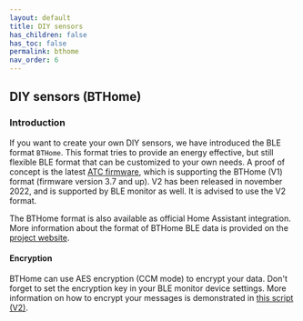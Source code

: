 ```yaml
---
layout: default
title: DIY sensors
has_children: false
has_toc: false
permalink: bthome
nav_order: 6
---
```



## DIY sensors (BTHome)


### Introduction

If you want to create your own DIY sensors, we have introduced the 
BLE format `BTHome`. This format tries to provide an energy effective, 
but still flexible BLE format that can be customized to your own needs. 
A proof of concept is the latest [ATC firmware](https://github.com/pvvx/ATC_MiThermometer), 
which is supporting the BTHome (V1) format (firmware version 3.7 and up). 
V2 has been released in november 2022, and is supported by BLE monitor as well. 
It is advised to use the V2 format. 

The BTHome format is also available as official Home Assistant integration. 
More information about the format of BTHome BLE data is provided on the [project website](https://bthome.io).

#### Encryption

BTHome can use AES encryption (CCM mode) to encrypt your data. 
Don't forget to set the encryption key in your BLE monitor device 
settings. More information on how to encrypt your messages is 
demonstrated in [this script (V2)](https://github.com/Bluetooth-Devices/bthome-ble/blob/main/src/bthome_ble/bthome_v2_encryption.py). 
